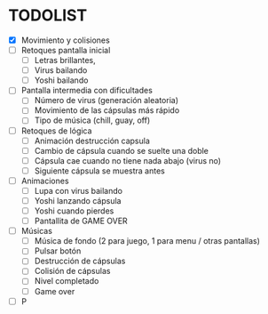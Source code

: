 # TODOLIST
- [x] Movimiento y colisiones
- [ ] Retoques pantalla inicial 
    - [ ] Letras brillantes,
    - [ ] Virus bailando
    - [ ] Yoshi bailando
- [ ] Pantalla intermedia con dificultades 
    - [ ] Número de virus (generación aleatoria)
    - [ ] Movimiento de las cápsulas más rápido
    - [ ] Tipo de música (chill, guay, off)
- [ ] Retoques de lógica
    - [ ] Animación destrucción capsula
    - [ ] Cambio de cápsula cuando se suelte una doble
    - [ ] Cápsula cae cuando no tiene nada abajo (virus no)
    - [ ] Siguiente cápsula se muestra antes
- [ ] Animaciones
    - [ ] Lupa con virus bailando
    - [ ] Yoshi lanzando cápsula
    - [ ] Yoshi cuando pierdes
    - [ ] Pantallita de GAME OVER
- [ ] Músicas
    - [ ] Música de fondo (2 para juego, 1 para menu / otras pantallas)
    - [ ] Pulsar botón
    - [ ] Destrucción de cápsulas
    - [ ] Colisión de cápsulas
    - [ ] Nivel completado
    - [ ] Game over
- [ ] P